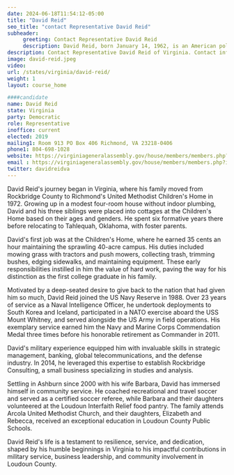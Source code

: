 ```yaml
---
date: 2024-06-18T11:54:12-05:00
title: "David Reid"
seo_title: "contact Representative David Reid"
subheader:
     greeting: Contact Representative David Reid
     description: David Reid, born January 14, 1962, is an American politician affiliated with the Democratic Party. He currently serves as a member of the Virginia House of Delegates, representing District 28. He assumed office on January 10, 2024.
description: Contact Representative David Reid of Virginia. Contact information for David Reid includes email address, phone number, and mailing address.
image: david-reid.jpeg
video:
url: /states/virginia/david-reid/
weight: 1
layout: course_home

####candidate
name: David Reid
state: Virginia
party: Democratic
role: Representative
inoffice: current
elected: 2019
mailing1: Room 913 PO Box 406 Richmond, VA 23218-0406
phone1: 804-698-1028
website: https://virginiageneralassembly.gov/house/members/members.php?id=H0301/
email : https://virginiageneralassembly.gov/house/members/members.php?id=H0301/
twitter: davidreidva
---
```

David Reid's journey began in Virginia, where his family moved from Rockbridge County to Richmond's United Methodist Children's Home in 1972. Growing up in a modest four-room house without indoor plumbing, David and his three siblings were placed into cottages at the Children's Home based on their ages and genders. He spent six formative years there before relocating to Tahlequah, Oklahoma, with foster parents.

David's first job was at the Children's Home, where he earned 35 cents an hour maintaining the sprawling 40-acre campus. His duties included mowing grass with tractors and push mowers, collecting trash, trimming bushes, edging sidewalks, and maintaining equipment. These early responsibilities instilled in him the value of hard work, paving the way for his distinction as the first college graduate in his family.

Motivated by a deep-seated desire to give back to the nation that had given him so much, David Reid joined the US Navy Reserve in 1988. Over 23 years of service as a Naval Intelligence Officer, he undertook deployments to South Korea and Iceland, participated in a NATO exercise aboard the USS Mount Whitney, and served alongside the US Army in field operations. His exemplary service earned him the Navy and Marine Corps Commendation Medal three times before his honorable retirement as Commander in 2011.

David's military experience equipped him with invaluable skills in strategic management, banking, global telecommunications, and the defense industry. In 2014, he leveraged this expertise to establish Rockbridge Consulting, a small business specializing in studies and analysis.

Settling in Ashburn since 2000 with his wife Barbara, David has immersed himself in community service. He coached recreational and travel soccer and served as a certified soccer referee, while Barbara and their daughters volunteered at the Loudoun Interfaith Relief food pantry. The family attends Arcola United Methodist Church, and their daughters, Elizabeth and Rebecca, received an exceptional education in Loudoun County Public Schools.

David Reid's life is a testament to resilience, service, and dedication, shaped by his humble beginnings in Virginia to his impactful contributions in military service, business leadership, and community involvement in Loudoun County.
